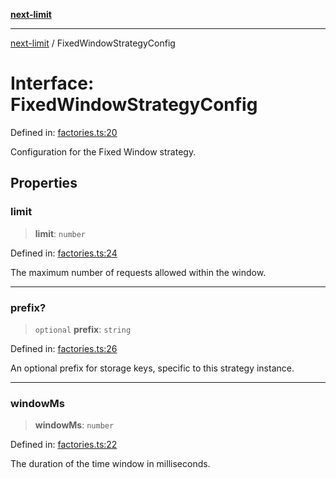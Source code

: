 [**next-limit**](../README.md)

***

[next-limit](../README.md) / FixedWindowStrategyConfig

# Interface: FixedWindowStrategyConfig

Defined in: [factories.ts:20](https://github.com/saoudi-h/next-limit/blob/e55bcaec4bc22b5051fbf08bd667233196a14fd8/src/factories.ts#L20)

Configuration for the Fixed Window strategy.

## Properties

### limit

> **limit**: `number`

Defined in: [factories.ts:24](https://github.com/saoudi-h/next-limit/blob/e55bcaec4bc22b5051fbf08bd667233196a14fd8/src/factories.ts#L24)

The maximum number of requests allowed within the window.

***

### prefix?

> `optional` **prefix**: `string`

Defined in: [factories.ts:26](https://github.com/saoudi-h/next-limit/blob/e55bcaec4bc22b5051fbf08bd667233196a14fd8/src/factories.ts#L26)

An optional prefix for storage keys, specific to this strategy instance.

***

### windowMs

> **windowMs**: `number`

Defined in: [factories.ts:22](https://github.com/saoudi-h/next-limit/blob/e55bcaec4bc22b5051fbf08bd667233196a14fd8/src/factories.ts#L22)

The duration of the time window in milliseconds.
